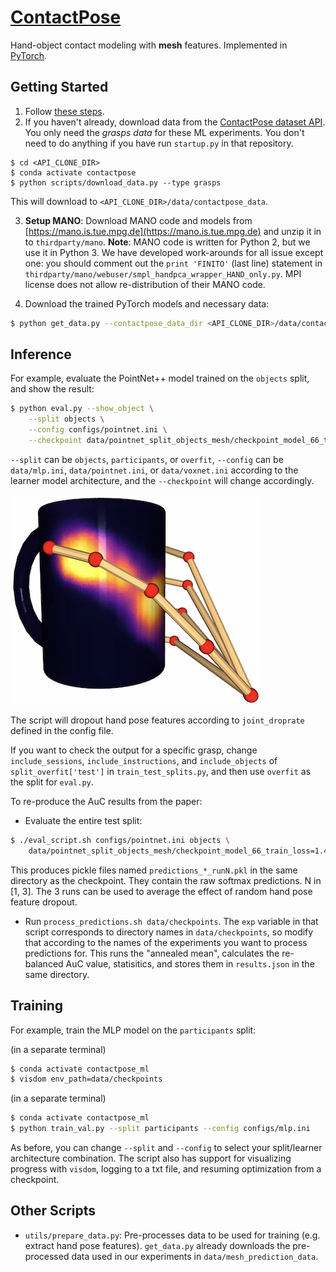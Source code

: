 # [ContactPose](https://contactpose.cc.gatech.edu)

Hand-object contact modeling with **mesh** features. Implemented
in [PyTorch](https://pytorch.org).

## Getting Started

1. Follow [these steps](https://github.com/samarth-robo/ContactPose-ML/tree/master#getting-started).
2. If you haven't already, download data from the [ContactPose dataset API](https://github.com/facebookresearch/ContactPose).
You only need the *grasps data* for these ML experiments. You don't need to do 
anything if you have run `startup.py` in that repository.
```
$ cd <API_CLONE_DIR>
$ conda activate contactpose
$ python scripts/download_data.py --type grasps
```
This will download to `<API_CLONE_DIR>/data/contactpose_data`.

3. **Setup MANO**: Download MANO code and models from [https://mano.is.tue.mpg.de](https://mano.is.tue.mpg.de)
and unzip it in to `thirdparty/mano`. **Note**: MANO code is written for Python 2,
but we use it in Python 3. We have developed work-arounds for all issue except one:
you should comment out the `print 'FINITO'` (last line) statement in
`thirdparty/mano/webuser/smpl_handpca_wrapper_HAND_only.py`. MPI license does 
not allow re-distribution of their MANO code.

4. Download the trained PyTorch models and necessary data:
```bash
$ python get_data.py --contactpose_data_dir <API_CLONE_DIR>/data/contactpose_data 
```

## Inference
For example, evaluate the PointNet++ model trained on the `objects` split,
and show the result:
```bash
$ python eval.py --show_object \
    --split objects \
    --config configs/pointnet.ini \
    --checkpoint data/pointnet_split_objects_mesh/checkpoint_model_66_train_loss=1.442994.pth
```
`--split` can be `objects`, `participants`, or `overfit`,
`--config` can be `data/mlp.ini`, `data/pointnet.ini`, or `data/voxnet.ini` according
to the learner model architecture, and the `--checkpoint` will change accordingly.

![result.png](result.png)

The script will dropout hand pose features according to `joint_droprate` defined
in the config file.

If you want to check the output for a specific grasp, change `include_sessions`,
`include_instructions`, and `include_objects` of `split_overfit['test']` in 
`train_test_splits.py`, and then use `overfit` as the split for `eval.py`.

To re-produce the AuC results from the paper:
- Evaluate the entire test split:
```bash
$ ./eval_script.sh configs/pointnet.ini objects \
    data/pointnet_split_objects_mesh/checkpoint_model_66_train_loss=1.442994.pth 0
```
This produces pickle files named `predictions_*_runN.pkl` in the same directory
as the checkpoint. They contain the raw softmax predictions. N in [1, 3]. The
3 runs can be used to average the effect of random hand pose feature dropout.
- Run `process_predictions.sh data/checkpoints`. The `exp` variable in that 
script corresponds to directory names in `data/checkpoints`, so modify that
according to the names of the experiments you want to process predictions for.
This runs the "annealed mean", calculates the re-balanced AuC value, statisitics,
and stores them in `results.json` in the same directory.

## Training
For example, train the MLP model on the `participants` split:

(in a separate terminal)
```bash
$ conda activate contactpose_ml
$ visdom env_path=data/checkpoints
```

(in a separate terminal)
```bash
$ conda activate contactpose_ml 
$ python train_val.py --split participants --config configs/mlp.ini
```
As before, you can change `--split` and `--config` to select your split/learner
architecture combination. The script also has support for visualizing
progress with `visdom`, logging to a txt file, and resuming optimization
from a checkpoint.

## Other Scripts
- `utils/prepare_data.py`: Pre-processes data to be used for training
(e.g. extract hand pose features). `get_data.py` already downloads the
pre-processed data used in our experiments in `data/mesh_prediction_data`.
